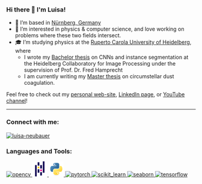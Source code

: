 

### Hi there 👋 I'm Luisa!

- 📍 I’m based in [Nürnberg, Germany](https://www.google.com/maps/place/Nürnberg,+Germany/)
- 🧠 I’m interested in physics & computer science, and love working on problems where these two fields intersect.
- 🎓 I’m studying physics at the [Ruperto Carola University of Heidelberg](https://www.uni-heidelberg.de/), where  
    - I wrote my [Bachelor thesis]([https://www.mpia.de/en](https://hci.iwr.uni-heidelberg.de)) on CNNs and instance segmentation at the Heidelberg Collaboratory for Image Processing under the supervision of Prof. Dr. Fred Hamprecht
    - I am currently writing my [Master thesis](https://www.uni-heidelberg.de/fakultaeten/wiso/awi/english/index.html) on circumstellar dust coagulation.

Feel free to check out my [personal web-site](https://your-website.com), [LinkedIn page](https://linkedin.com/in/luisa-neubauer), or [YouTube channel](https://youtube.com/your-channel)!

---

### Connect with me:
<p align="left">
<a href="https://linkedin.com/in/luisa-neubauer" target="blank"><img align="center" src="https://raw.githubusercontent.com/rahuldkjain/github-profile-readme-generator/master/src/images/icons/Social/linked-in-alt.svg" alt="luisa-neubauer" height="30" width="40" /></a>
</p>

### Languages and Tools:
<p align="left">
    <a href="https://opencv.org/" target="_blank" rel="noreferrer"> <img src="https://www.vectorlogo.zone/logos/opencv/opencv-icon.svg" alt="opencv" width="40" height="40"/> </a>
    <a href="https://pandas.pydata.org/" target="_blank" rel="noreferrer"> <img src="https://raw.githubusercontent.com/devicons/devicon/2ae2a900d2f041da66e950e4d48052658d850630/icons/pandas/pandas-original.svg" alt="pandas" width="40" height="40"/> </a>
    <a href="https://www.python.org" target="_blank" rel="noreferrer"> <img src="https://raw.githubusercontent.com/devicons/devicon/master/icons/python/python-original.svg" alt="python" width="40" height="40"/> </a>
    <a href="https://pytorch.org/" target="_blank" rel="noreferrer"> <img src="https://www.vectorlogo.zone/logos/pytorch/pytorch-icon.svg" alt="pytorch" width="40" height="40"/> </a>
    <a href="https://scikit-learn.org/" target="_blank" rel="noreferrer"> <img src="https://upload.wikimedia.org/wikipedia/commons/0/05/Scikit_learn_logo_small.svg" alt="scikit_learn" width="40" height="40"/> </a>
    <a href="https://seaborn.pydata.org/" target="_blank" rel="noreferrer"> <img src="https://seaborn.pydata.org/_images/logo-mark-lightbg.svg" alt="seaborn" width="40" height="40"/> </a>
    <a href="https://www.tensorflow.org" target="_blank" rel="noreferrer"> <img src="https://www.vectorlogo.zone/logos/tensorflow/tensorflow-icon.svg" alt="tensorflow" width="40" height="40"/> </a>
</p>
